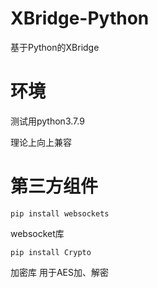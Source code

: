 # XBridge-Python
基于Python的XBridge

# 环境
测试用python3.7.9

理论上向上兼容

# 第三方组件

``` pyhton
pip install websockets 
```
websocket库

```
pip install Crypto
```
加密库 用于AES加、解密
